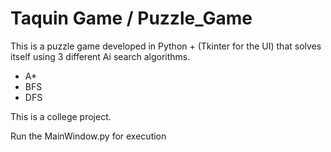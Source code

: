
# Taquin Game / Puzzle_Game

This is a puzzle game developed in Python + (Tkinter for the UI) that solves itself using 3 different Ai search algorithms. 
* A*
* BFS
* DFS


This is a college project.

Run the MainWindow.py for execution


